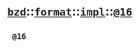 # [`bzd`](../../../../index.md)::[`format`](../../../index.md)::[`impl`](../../index.md)::[`@16`](../index.md)

## ` @16`

